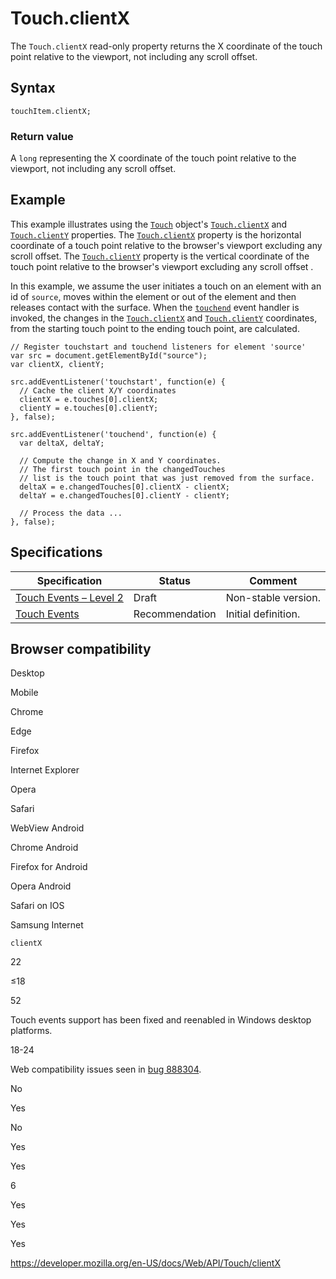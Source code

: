 Touch.clientX
=============

The `Touch.clientX` read-only property returns the X coordinate of the touch point relative to the viewport, not including any scroll offset.

Syntax
------

    touchItem.clientX;

### Return value

A `long` representing the X coordinate of the touch point relative to the viewport, not including any scroll offset.

Example
-------

This example illustrates using the [`Touch`](../touch) object's [`Touch.clientX`](clientx) and [`Touch.clientY`](clienty) properties. The [`Touch.clientX`](clientx) property is the horizontal coordinate of a touch point relative to the browser's viewport excluding any scroll offset. The [`Touch.clientY`](clienty) property is the vertical coordinate of the touch point relative to the browser's viewport excluding any scroll offset .

In this example, we assume the user initiates a touch on an element with an id of `source`, moves within the element or out of the element and then releases contact with the surface. When the [`touchend`](../element/touchend_event) event handler is invoked, the changes in the [`Touch.clientX`](clientx) and [`Touch.clientY`](clienty) coordinates, from the starting touch point to the ending touch point, are calculated.

    // Register touchstart and touchend listeners for element 'source'
    var src = document.getElementById("source");
    var clientX, clientY;

    src.addEventListener('touchstart', function(e) {
      // Cache the client X/Y coordinates
      clientX = e.touches[0].clientX;
      clientY = e.touches[0].clientY;
    }, false);

    src.addEventListener('touchend', function(e) {
      var deltaX, deltaY;

      // Compute the change in X and Y coordinates.
      // The first touch point in the changedTouches
      // list is the touch point that was just removed from the surface.
      deltaX = e.changedTouches[0].clientX - clientX;
      deltaY = e.changedTouches[0].clientY - clientY;

      // Process the data ...
    }, false);

Specifications
--------------

<table><thead><tr class="header"><th>Specification</th><th>Status</th><th>Comment</th></tr></thead><tbody><tr class="odd"><td><a href="https://w3c.github.io/touch-events/#dom-touch-clientx">Touch Events – Level 2</a></td><td><span class="spec-draft">Draft</span></td><td>Non-stable version.</td></tr><tr class="even"><td><a href="https://www.w3.org/TR/touch-events/#widl-Touch-clientX">Touch Events</a></td><td><span class="spec-rec">Recommendation</span></td><td>Initial definition.</td></tr></tbody></table>

Browser compatibility
---------------------

Desktop

Mobile

Chrome

Edge

Firefox

Internet Explorer

Opera

Safari

WebView Android

Chrome Android

Firefox for Android

Opera Android

Safari on IOS

Samsung Internet

`clientX`

22

≤18

52

Touch events support has been fixed and reenabled in Windows desktop platforms.

18-24

Web compatibility issues seen in [bug 888304](https://bugzil.la/888304).

No

Yes

No

Yes

Yes

6

Yes

Yes

Yes

<a href="https://developer.mozilla.org/en-US/docs/Web/API/Touch/clientX" class="_attribution-link">https://developer.mozilla.org/en-US/docs/Web/API/Touch/clientX</a>
